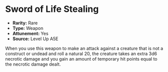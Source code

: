 
# Sword of Life Stealing

* **Rarity:** Rare
* **Type:** Weapon
* **Attunement:** Yes
* **Source:** Level Up A5E


When you use this weapon to make an attack against a creature that is not a construct or undead and roll a natural 20, the creature takes an extra 3d6 necrotic damage and you gain an amount of temporary hit points equal to the necrotic damage dealt.

